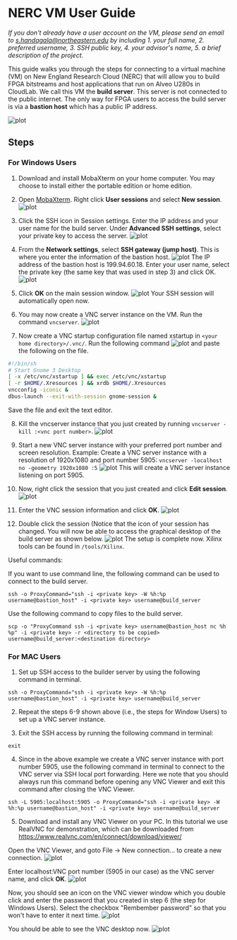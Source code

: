 # NERC VM User Guide

*If you don't already have a user account on the VM, please send an email to s.handagala@northeastern.edu by including 1. your full name, 2. preferred username, 3. SSH public key, 4. your advisor's name, 5. a brief description of the project.*

This guide walks you through the steps for connecting to a virtual machine (VM) on New England Research Cloud (NERC) that will allow you to build FPGA bitstreams and host applications that run on Alveo U280s in CloudLab. We call this VM the **build server**. This server is not connected to the public internet. The only way for FPGA users to access the build server is via a **bastion host** which has a public IP address.

![plot](images/nerc_setup.png)

## Steps

### For Windows Users

1. Download and install MobaXterm on your home computer. You may choose to install either the portable edition or home edition. 

2. Open [MobaXterm](https://mobaxterm.mobatek.net/download-home-edition.html). Right click **User sessions** and select **New session**.
![plot](images/mobax_session.png)

3. Click the SSH icon in Session settings. Enter the IP address and your user name for the build server. Under **Advanced SSH settings**, select your private key to access the server. 
![plot](images/mobax_ssh.png)

4. From the **Network settings**, select **SSH gateway (jump host)**. This is where you enter the information of the bastion host. 
![plot](images/mobax_gateway.png)
The IP address of the bastion host is 199.94.60.18. Enter your user name, select the private key (the same key that was used in step 3) and click OK. 
![plot](images/gateway_config.png)

5. Click **OK** on the main session window. 
![plot](images/config_done.png)
Your SSH session will automatically open now. 

6. You may now create a VNC server instance on the VM. Run the command ````vncserver````.
![plot](images/vnc_shell.png)

7. Now create a VNC startup configuration file named xstartup in ````<your home directory>/.vnc/````. Run the following command
![plot](images/vnc_config.png)
and paste the following on the file.

````bash
#!/bin/sh
# Start Gnome 3 Desktop 
[ -x /etc/vnc/xstartup ] && exec /etc/vnc/xstartup
[ -r $HOME/.Xresources ] && xrdb $HOME/.Xresources
vncconfig -iconic &
dbus-launch --exit-with-session gnome-session &
````

Save the file and exit the text editor.

8. Kill the vncserver instance that you just created by running ````vncserver -kill :<vnc port number>````.
![plot](images/vnc_kill.png)

9. Start a new VNC server instance with your preferred port number and screen resolution.
Example: Create a VNC server instance with a resolution of 1920x1080 and port number 5905: ````vncserver -localhost no -geometry 1920x1080 :5````
![plot](images/vnc_instance.png)
This will create a VNC server instance listening on port 5905.

10. Now, right click the session that you just created and click **Edit session**.
![plot](images/vnc_edit.png)

11. Enter the VNC session information and click **OK**.
![plot](images/vnc_enter_info.png)

12. Double click the session (Notice that the icon of your session has changed. You will now be able to access the graphical desktop of the build server as shown below.
![plot](images/setup_done.png)
The setup is complete now. Xilinx tools can be found in ````/tools/Xilinx````.

Useful commands:

If you want to use command line, the following command can be used to connect to the build server.

````ssh -o ProxyCommand="ssh -i <private key> -W %h:%p username@bastion_host" -i <private key> username@build_server````

Use the following command to copy files to the build server.

````scp -o "ProxyCommand ssh -i <private key> username@bastion_host nc %h %p" -i <private key> -r <directory to be copied> username@build_server:<destination directory>````

### For MAC Users

1. Set up SSH access to the builder server by using the following command in terminal.

````ssh -o ProxyCommand="ssh -i <private key> -W %h:%p username@bastion_host" -i <private key> username@build_server````

2. Repeat the steps 6-9 shown above (i.e., the steps for Window Users) to set up a VNC server instance.

3. Exit the SSH access by running the following command in terminal:

````exit````

4. Since in the above example we create a VNC server instance with port number 5905, use the following command in terminal to connect to the VNC server via SSH local port forwarding. Here we note that you should always run this command before opening any VNC Viewer and exit this command after closing the VNC Viewer.

````ssh -L 5905:localhost:5905 -o ProxyCommand="ssh -i <private key> -W %h:%p username@bastion_host" -i <private key> username@build_server````

5. Download and install any VNC Viewer on your PC. In this tutorial we use RealVNC for demonstration, which can be downloaded from https://www.realvnc.com/en/connect/download/viewer/

Open the VNC Viewer, and goto File &#8594; New connection... to create a new connection.
![plot](images/mac_vnc1.png)

Enter localhost:VNC port number (5905 in our case) as the VNC server name, and click **OK**.
![plot](images/mac_vnc2.png)

Now, you should see an icon on the VNC viewer window which you double click and enter the password that you created in step 6 (the step for Windows Users). Select the checkbox "Rembember password" so that you won't have to enter it next time.
![plot](images/mac_vnc3.png)

You should be able to see the VNC desktop now.
![plot](images/mac_vnc4.png)
